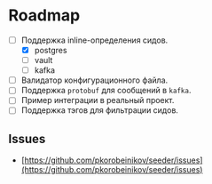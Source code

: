 # Roadmap

- [ ] Поддержка inline-определения сидов.
    - [x] postgres
    - [ ] vault
    - [ ] kafka
- [ ] Валидатор конфигурационного файла.
- [ ] Поддержка `protobuf` для сообщений в `kafka`.
- [ ] Пример интеграции в реальный проект.
- [ ] Поддержка тэгов для фильтрации сидов.

## Issues

- [https://github.com/pkorobeinikov/seeder/issues](https://github.com/pkorobeinikov/seeder/issues)
